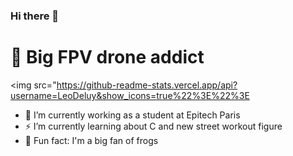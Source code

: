 ### Hi there 👋
#
# :rocket: Big FPV drone addict 

<img src="https://github-readme-stats.vercel.app/api?username=LeoDeluy&show_icons=true%22%3E%22%3E

- 🔭 I’m currently working as a student at Epitech Paris
- :zap: I’m currently learning about C and new street workout figure
- :frog: Fun fact: I'm a big fan of frogs

